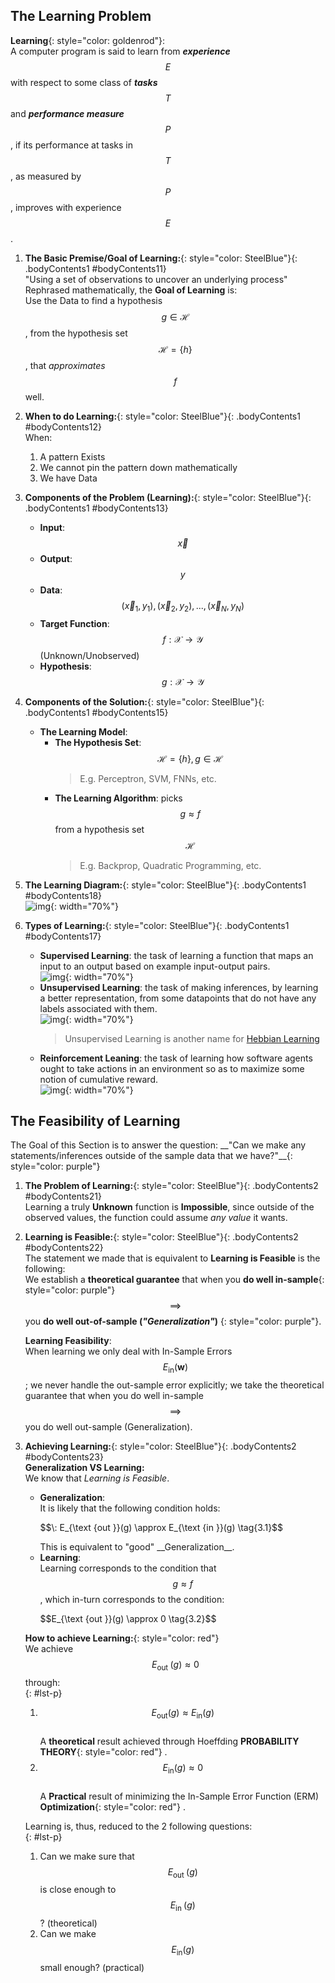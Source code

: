 ## The Learning Problem


<span>__Learning__</span>{: style="color: goldenrod"}:  
A computer program is said to learn from *__experience__* $$E$$ with respect to some class of *__tasks__* $$T$$ and *__performance measure__* $$P$$, if its performance at tasks in $$T$$, as measured by $$P$$, improves with experience $$E$$.  


1. **The Basic Premise/Goal of Learning:**{: style="color: SteelBlue"}{: .bodyContents1 #bodyContents11}  
    "Using a set of observations to uncover an underlying process"  
    Rephrased mathematically, the __Goal of Learning__ is:   
    Use the Data to find a hypothesis $$g \in \mathcal{H}$$, from the hypothesis set $$\mathcal{H}=\{h\}$$, that _approximates_ $$f$$ well.  


2. **When to do Learning:**{: style="color: SteelBlue"}{: .bodyContents1 #bodyContents12}  
    When:  
    1. A pattern Exists
    2. We cannot pin the pattern down mathematically 
    3. We have Data  

3. **Components of the Problem (Learning):**{: style="color: SteelBlue"}{: .bodyContents1 #bodyContents13}  
    * __Input__: $$\vec{x}$$  
    * __Output__: $$y$$ 
    * __Data__:  $${(\vec{x}_ 1, y_ 1), (\vec{x}_ 2, y_ 2), ..., (\vec{x}_ N, y_ N)}$$ 
    * __Target Function__: $$f : \mathcal{X} \rightarrow \mathcal{Y}$$  (Unknown/Unobserved)  
    * __Hypothesis__: $$g : \mathcal{X} \rightarrow \mathcal{Y}$$  

5. **Components of the Solution:**{: style="color: SteelBlue"}{: .bodyContents1 #bodyContents15}  
    * __The Learning Model__:  
        * __The Hypothesis Set__:  $$\mathcal{H}=\{h\},  g \in \mathcal{H}$$  
            > E.g. Perceptron, SVM, FNNs, etc.  
        * __The Learning Algorithm__: picks $$g \approx f$$ from a hypothesis set $$\mathcal{H}$$  
            > E.g. Backprop, Quadratic Programming, etc.  

8. **The Learning Diagram:**{: style="color: SteelBlue"}{: .bodyContents1 #bodyContents18}  
    ![img](/main_files/dl/theory/caltech/3.png){: width="70%"}  

7. **Types of Learning:**{: style="color: SteelBlue"}{: .bodyContents1 #bodyContents17}  
    * __Supervised Learning__: the task of learning a function that maps an input to an output based on example input-output pairs.  
        ![img](/main_files/dl/theory/caltech/4.png){: width="70%"}  
    * __Unsupervised Learning__: the task of making inferences, by learning a better representation, from some datapoints that do not have any labels associated with them.  
        ![img](/main_files/dl/theory/caltech/5.png){: width="70%"}  
        > Unsupervised Learning is another name for [Hebbian Learning](https://en.wikipedia.org/wiki/Hebbian_theory)
    * __Reinforcement Leaning__: the task of learning how software agents ought to take actions in an environment so as to maximize some notion of cumulative reward.  
        ![img](/main_files/dl/theory/caltech/6.png){: width="70%"}  

## The Feasibility of Learning


<div class="borderexample" markdown="1" Style="padding: 0;">
The Goal of this Section is to answer the question:   
<span>__"Can we make any statements/inferences outside of the sample data that we have?"__</span>{: style="color: purple"}
</div>


1. **The Problem of Learning:**{: style="color: SteelBlue"}{: .bodyContents2 #bodyContents21}  
    Learning a truly __Unknown__ function is __Impossible__, since outside of the observed values, the function could assume _any value_ it wants.  

2. **Learning is Feasible:**{: style="color: SteelBlue"}{: .bodyContents2 #bodyContents22}  
    The statement we made that is equivalent to __Learning is Feasible__ is the following:  
    We establish a __theoretical guarantee__ that when you <span>__do well in-sample__</span>{: style="color: purple"} $$\implies$$ you <span>__do well out-of-sample (*"Generalization"*)__ </span>{: style="color: purple"}.  

    __Learning Feasibility__:  
    When learning we only deal with In-Sample Errors $$E_{\text{in}}(\mathbf{w})$$; we never handle the out-sample error explicitly; we take the theoretical guarantee that when you do well in-sample $$\implies$$ you do well out-sample (Generalization).  

3. **Achieving Learning:**{: style="color: SteelBlue"}{: .bodyContents2 #bodyContents23}  
    __Generalization VS Learning:__  
    We know that _Learning is Feasible_.
    * __Generalization__:  
        It is likely that the following condition holds:  
        <p>$$\: E_{\text {out }}(g) \approx E_{\text {in }}(g)  \tag{3.1}$$</p>  
        This is equivalent to "good" __Generalization__.  
    * __Learning__:  
        Learning corresponds to the condition that $$g \approx f$$, which in-turn corresponds to the condition:  
        <p>$$E_{\text {out }}(g) \approx 0  \tag{3.2}$$</p>      


    __How to achieve Learning:__{: style="color: red"}    
    We achieve $$E_{\text {out }}(g) \approx 0$$ through:  
    {: #lst-p}
    1. $$E_{\mathrm{out}}(g) \approx E_{\mathrm{in}}(g)$$  
        A __theoretical__ result achieved through Hoeffding __PROBABILITY THEORY__{: style="color: red"}  .   
    2. $$E_{\mathrm{in}}(g) \approx 0$$  
        A __Practical__ result of minimizing the In-Sample Error Function (ERM) __Optimization__{: style="color: red"}  .  

    Learning is, thus, reduced to the 2 following questions:  
    {: #lst-p}
    1. Can we make sure that $$E_{\text {out }}(g)$$ is close enough to $$E_{\text {in }}(g)$$? (theoretical)  
    2. Can we make $$E_{\text {in}}(g)$$ small enough? (practical)  
